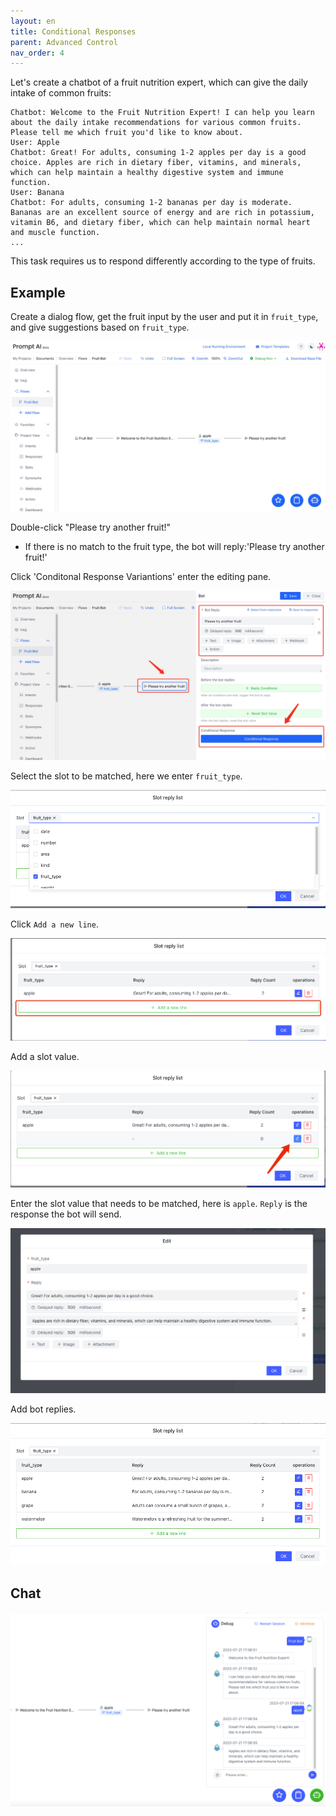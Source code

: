 ```yaml
---
layout: en
title: Conditional Responses
parent: Advanced Control
nav_order: 4
---
```

Let's create a chatbot of a fruit nutrition expert, which can give the daily intake of common fruits:
```text
Chatbot: Welcome to the Fruit Nutrition Expert! I can help you learn about the daily intake recommendations for various common fruits. Please tell me which fruit you'd like to know about.
User: Apple
Chatbot: Great! For adults, consuming 1-2 apples per day is a good choice. Apples are rich in dietary fiber, vitamins, and minerals, which can help maintain a healthy digestive system and immune function.
User: Banana
Chatbot: For adults, consuming 1-2 bananas per day is moderate. Bananas are an excellent source of energy and are rich in potassium, vitamin B6, and dietary fiber, which can help maintain normal heart and muscle function.
...
```
<!---
User: Grapes

Chatbot: Adults can consume a small bunch of grapes, about 10-15 grapes per day. Grapes contain abundant antioxidants and vitamin C, which can help protect cells from oxidative damage.

User: Watermelon

Chatbot: Watermelon is a refreshing fruit for the summer! Consuming a small slice of watermelon (about 200 grams) per day is a good choice. It has a high water content, helping to maintain body hydration, and is also rich in vitamins A and C.
--->
This task requires us to respond differently according to the type of fruits. 

## Example
Create a dialog flow, get the fruit input by the user and put it in `fruit_type`, and give suggestions based on `fruit_type`.

![condition_response_overview.jpg](/assets/images/condition_response_overview.jpg)

Double-click "Please try another fruit!" 
- If there is no match to the fruit type, the bot will reply:'Please try another fruit!'

Click 'Conditonal Response Variantions' enter the editing pane.

![condition_response_bot.jpg](/assets/images/condition_response_bot.jpg)

Select the slot to be matched, here we enter `fruit_type`.

![img_3.png](/assets/images/tutorial/conditional_response/03-slot-reply-list.png)

Click `Add a new line`. 

![img_1.png](/assets/images/tutorial/conditional_response/04-slot-reply-list.png)

Add a slot value.

![img_2.png](/assets/images/tutorial/conditional_response/05-slot-reply-list.png)

Enter the slot value that needs to be matched, here is `apple`. `Reply` is the response the bot will send. 

![img.png](/assets/images/tutorial/conditional_response/06-slot-reply-list.png)

Add bot replies.

![img_4.png](/assets/images/tutorial/conditional_response/07-slot-reply-list.png)

## Chat

![img.png](/assets/images/tutorial/conditional_response/08-slot-reply-list.png)
